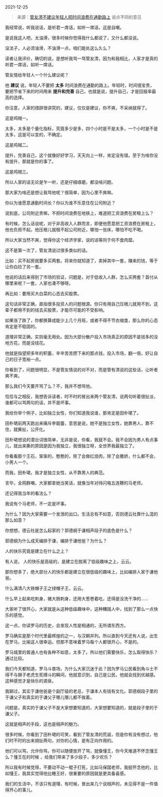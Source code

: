 2021-12-25

> 来源：[管友清不建议年轻人把时间浪费在通勤路上](http://mp.weixin.qq.com/s?__biz=MzU3NDc5Nzc0NQ==&mid=2247510967&idx=2&sn=26d9370fc6ebd89a867414781ece140c&chksm=fd2e0969ca59807f121d21fbc81137783de7f72f48a2a818b73e9d67047546083b2f2a377e71&scene=27#wechat_redirect)
> 说点不同的意见

我经常说，听我说话，是听君一席话，如听一席话，这是自嘲。  

  

是说我这人吧，太油滑，很多时候你觉得我什么都说了，又什么都没说。  

  

没法子，人必须油滑，不油滑一点，咱们能处这么久么？

  

读者让我评价，确切的说，是想听我骂一骂管友清，因为和我相比，人家才是真的听君一席话，如听一席话。  

  

管友情给年轻人一个什么建议呢？  

  

他 **建议** 说，年轻人不要把 **太多** 时间浪费在通勤的路上。年轻时，时间很宝贵，要把节省下来的时间用来 **提升和完善**
自己，也就是说，提升自己，才是回报率最高的选择。

  

你注意，人家的措辞很讲究的，建议，仅仅是建议，你不爽，不采纳就得了。

  

这是鸡贼一。

  

太多，太多是个量化指标，究竟多少是多，四个小时是不是太多，一个小时是不是太多，这是可以变的，不确定。

  

这是鸡贼二。

  

提升，完善自己，这个就像好好学习，天天向上一样，肯定没有错。至于为啥你没有提升，那就是你的事了。

  

这是鸡贼三。

  

所以人家的话无论是乍一听，还是仔细琢磨，都没啥问题。  

  

那大家为啥还是想让我骂他呢？很简单，因为心里不爽嘛。  

  

你以为谁愿意通勤时间长？你以为谁不乐意住在公司附近？  

  

说到底，公司附近贵嘛，不把时间浪费在地铁上，难道把工资浪费在房租上么？

  

有时候，怎么话说呢，对于非高收入人群而言，即便他愿意把工资浪费在房租上，他也负担不起。他压根儿就租不起公司附近，哪怕一张床，哪怕不吃不喝。  

  

所以大家当然不爽，觉得你这个经济学家，说的话等同于何不食肉糜。  

  

这不是第一次了，管友清说过很多类似的话。  

  

比如：买不起房就要多买两套。将来你就知道了，卖掉其中一套，赚来的钱，等于让你白捡了另一套。

  

他说的话后来得到了市场的验证，问题是，对于低收入人群，怎么买两套？首付从哪里来呢？一套，人家也凑不够呀。

  

再比如：要用买大白菜的心态去买股票。

  

这句话非常正确，直指很多投资人的问题根源。你只有用自己压根儿就用不到，这辈子都用不到的钱去买股票，才能尽可能的不受影响。

  

如果涨了跌了，你都换算成能少上几个月班，或者不得不节衣缩食，那么你的心态肯定是不稳固的。

  

道理非常正确，实则毫无用处。因为大部分散户投入市场真正的原因不是钱多的没地方花，而是没钱花。

  

他就是指望把多年的积蓄，辛辛苦苦攒下来的那点钱，投入市场，翻一倍，好让自己的日子宽裕一点。

  

你看到了，问题很明显，不是管友情说的对不对，而是管有清说的这些话，让听者爽不爽。  

  

那么我们今天要开骂了么？不，我并不想骂他。

  

恰恰与之相反，我想告诉读者，时不时的冒出来两个管友清，说两句听着很扯淡，谁都可以骂两句的话，并不是坏事。  

  

我给你举个例子，比如独立女性，你们知道我说谁，那肯定是田朴珺了。  

  

田朴珺前两天跑出来痛斥李靓蕾，意思是说，她不是独立女性，她靠男人，靠不住，就撕扯，公开化。

  

田朴珺想说的潜台词很简单，无非是说，你看，我就不会。我不会因为男人有点事儿，就出来撕的原因是因为我独立，我很独立呀，全世界我最独立了。

  

你看看那个王石，笨笨的，憨憨的，除了会做红烧肉，除了会撒娇，什么都不会，小男人一个。  

  

而我，田朴珺，我才是独立女性，从不靠男人的典范。

  

言毕，全网群嘲。大家都拿她当笑话，就像当年对待闪电五连鞭的马老师。  

  

还记得我当年的看法么？

  

我说有个马老师，不一定是坏事。

  

为什么？因为大家需要一个发泄的出口。生活总有不如意，否则德云社靠什么混的那么如意？  

  

你想想，德云社是怎么起家的？郭德纲于谦相声段子的底色是什么？

  

郭德纲为什么成天编排于谦，编排于谦他爸？为什么？

  

人的快乐究竟是建立在什么之上？  

  

有人说， 人的快乐是高级的，是建立在脱离了低级趣味之上，云云。

  

那你想多了，绝大部分人的快乐都是建立在很低级的趣味上，比如编排人家于谦他爸。

  

什么满清八大铁帽子王之绿帽子王，云云。

  

什么早上起来吃刺身，猪大肠刺身，还用大葱卷着吃，还得是没洗干净的......  

  

大家听了很开心，大家就是从这种低级趣味中，这种糟践人中，找到了那么一点快乐的感觉。

  

这一点，你读罗马的历史，会发现人性是相通的，无所谓东西方。  

  

罗马确实是那个时代里最辉煌的之一，与汉朝并列。所以直到今天还有人说，出生在罗马，比喻这人很幸运。但那不意味着罗马每个人都很开心，不是的。

  

罗马城里的普通人也有各种不如意，太多了。所以他们需要快乐，怎么取得快乐？通过比较。

  

我们今天都知道，罗马斗兽场，为什么大家沉迷于此？因为罗马公民看到角斗士不得不与狮子老虎生死搏斗的瞬间，他就意识到，自己是公民，他就会找到优越感。这种感觉才是快乐的源泉。  

  

我聊过，其实于谦他爸是个副厅级的老总，于谦本人有钱有文化。郭德纲段子里的于谦父子和真实的于谦父子哪儿哪儿都不挨着。  

  

问题是，真实的于谦父子不是大家想要知道的，大家想要知道的，就是段子里的于谦父子。

  

这就是相声的手段，这也是相声的魅力。

  

很多时候，你看到了田朴珺的可笑，看到了管友清的荒诞，但是你有没有想过，他们时不时的出来胡扯两句，对你的心情，是有正向作用的。

  

他们可以骂，允许你骂，你可以随便放开了骂，就像懂王，你今天难道不怀念懂王么？懂王在的时候 ，给我们带来了多少段子，多少欢乐？

  

所以我有时候觉得，不要动不动一棍子打死，比如马保国老师，我挺怀念他的，比如懂王，我其实觉得他比睡王好，很重要的原因就是更具备喜感。  

  

我们的生活中，不该只有道理，有时候，冒出来几个说相声的，未见得不是一件值得开心的事儿。

